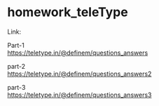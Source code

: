 # homework_teleType
Link:

Part-1
<br>
https://teletype.in/@definem/questions_answers

part-2
<br>
https://teletype.in/@definem/questions_answers2

part-3
<br>
https://teletype.in/@definem/questions_answers3
